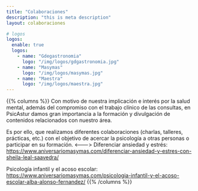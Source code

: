 ```yaml
---
title: "Colaboraciones"
description: "this is meta description"
layout: colaboraciones

# logos
logos:
  enable: true
  logos:
    - name: "Gdegastronomia"
      logo: "/img/logos/gdgastronomia.jpg"
    - name: "Masymas"
      logo: "/img/logos/masymas.jpg"
    - name: "Maestra"
      logo: "/img/logos/maestra.jpg"
---
```


{{% columns %}}
Con motivo de nuestra implicación e interés por la salud mental, además del compromiso con el trabajo clínico de las consultas, en PsicAstur damos gran importancia a la formación y divulgación de contenidos relacionados con nuestro área.

Es por ello, que realizamos diferentes colaboraciones (charlas, talleres, prácticas, etc.) con el objetivo de acercar la psicología a otras personas o participar en su formación.
<--->
Diferenciar ansiedad y estrés: https://www.aniversariomasymas.com/diferenciar-ansiedad-y-estres-con-sheila-leal-saavedra/

Psicología infantil y el acoso escolar: https://www.aniversariomasymas.com/psicologia-infantil-y-el-acoso-escolar-alba-alonso-fernandez/
{{% /columns %}}
